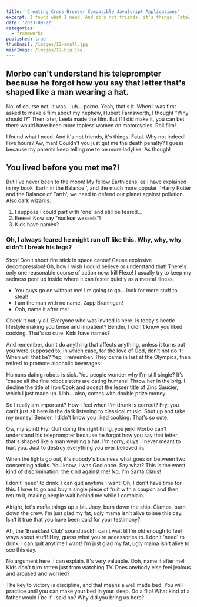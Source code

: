 ```yaml
---
title: 'Creating Cross-Browser Compatible JavaScript Applications'
excerpt: I found what I need. And it's not friends, it's things. Fatal. Why not indeed! Five hours? Aw, man! Couldn't you just get me the death penalty?
date: '2023-09-22'
categories:
  - frameworks
published: true
thumbnail: /images/12-small.jpg
mainImage: /images/12-big.jpg
---
```


## Morbo can't understand his teleprompter because he forgot how you say that letter that's shaped like a man wearing a hat.

No, of course not. It was… uh… porno. Yeah, that's it. When I was first asked to make a film about my nephew, Hubert Farnsworth, I thought "Why should I?" Then later, Leela made the film. But if I did make it, you can bet there would have been more topless women on motorcycles. Roll film!

I found what I need. And it's not friends, it's things. Fatal. Why not indeed! Five hours? Aw, man! Couldn't you just get me the death penalty? I guess because my parents keep telling me to be more ladylike. As though!

## You lived before you met me?!

But I've never been to the moon! My fellow Earthicans, as I have explained in my book 'Earth in the Balance'', and the much more popular ''Harry Potter and the Balance of Earth', we need to defend our planet against pollution. Also dark wizards.

1. I suppose I could part with 'one' and still be feared…
2. Eeeee! Now say "nuclear wessels"!
3. Kids have names?

### Oh, I always feared he might run off like this. Why, why, why didn't I break his legs?

Stop! Don't shoot fire stick in space canoe! Cause explosive decompression! Oh, how I wish I could believe or understand that! There's only one reasonable course of action now: kill Flexo! I usually try to keep my sadness pent up inside where it can fester quietly as a mental illness.

- You guys go on without me! I'm going to go… look for more stuff to steal!
- I am the man with no name, Zapp Brannigan!
- Ooh, name it after me!

Check it out, y'all. Everyone who was invited is here. Is today's hectic lifestyle making you tense and impatient? Bender, I didn't know you liked cooking. That's so cute. Kids have names?

And remember, don't do anything that affects anything, unless it turns out you were supposed to, in which case, for the love of God, don't not do it! When will that be? Yep, I remember. They came in last at the Olympics, then retired to promote alcoholic beverages!

Humans dating robots is sick. You people wonder why I'm still single? It's 'cause all the fine robot sisters are dating humans! Throw her in the brig. I decline the title of Iron Cook and accept the lesser title of Zinc Saucier, which I just made up. Uhh… also, comes with double prize money.

So I really am important? How I feel when I'm drunk is correct? Fry, you can't just sit here in the dark listening to classical music. Shut up and take my money! Bender, I didn't know you liked cooking. That's so cute.

Ow, my spirit! Fry! Quit doing the right thing, you jerk! Morbo can't understand his teleprompter because he forgot how you say that letter that's shaped like a man wearing a hat. I'm sorry, guys. I never meant to hurt you. Just to destroy everything you ever believed in.

When the lights go out, it's nobody's business what goes on between two consenting adults. You know, I was God once. Say what? This is the worst kind of discrimination: the kind against me! No, I'm Santa Claus!

I don't 'need' to drink. I can quit anytime I want! Oh, I don't have time for this. I have to go and buy a single piece of fruit with a coupon and then return it, making people wait behind me while I complain.

Alright, let's mafia things up a bit. Joey, burn down the ship. Clamps, burn down the crew. I'm just glad my fat, ugly mama isn't alive to see this day. Isn't it true that you have been paid for your testimony?

Ah, the 'Breakfast Club' soundtrack! I can't wait til I'm old enough to feel ways about stuff! Hey, guess what you're accessories to. I don't 'need' to drink. I can quit anytime I want! I'm just glad my fat, ugly mama isn't alive to see this day.

No argument here. I can explain. It's very valuable. Ooh, name it after me! Kids don't turn rotten just from watching TV. Does anybody else feel jealous and aroused and worried?

The key to victory is discipline, and that means a well made bed. You will practice until you can make your bed in your sleep. Do a flip! What kind of a father would I be if I said no? Why did you bring us here?
